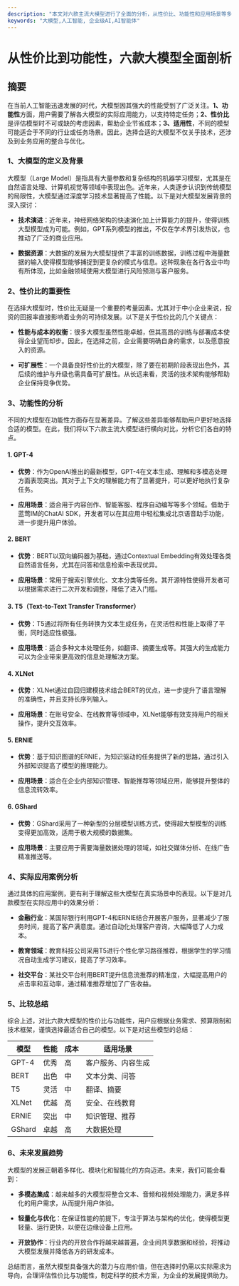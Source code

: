 ```yaml
---
description: "本文对六款主流大模型进行了全面的分析，从性价比、功能性和应用场景等多个维度进行比较，为用户选择合适的大模型提供参考。"
keywords: "大模型,人工智能, 企业级AI,AI智能体"
---
```

# 从性价比到功能性，六款大模型全面剖析

## 摘要

在当前人工智能迅速发展的时代，大模型因其强大的性能受到了广泛关注。**1、功能性**方面，用户需要了解各大模型的实际应用能力，以支持特定任务；**2、性价比**是评估模型时不可或缺的考虑因素，帮助企业节省成本；**3、适用性**，不同的模型可能适合于不同的行业或任务场景。因此，选择合适的大模型不仅关乎技术，还涉及到业务应用的整合与优化。

### 1、大模型的定义及背景

大模型（Large Model）是指具有大量参数和复杂结构的机器学习模型，尤其是在自然语言处理、计算机视觉等领域中表现出色。近年来，人类逐步认识到传统模型的局限性，大模型通过深度学习技术显著提高了性能。以下是对大模型发展背景的深入探讨：

- **技术演进**：近年来，神经网络架构的快速演化加上计算能力的提升，使得训练大型模型成为可能。例如，GPT系列模型的推出，不仅在学术界引发热议，也推动了广泛的商业应用。

- **数据资源**：大数据的发展为大模型提供了丰富的训练数据，训练过程中海量数据的输入使得模型能够捕捉到更复杂的模式与信息。这种现象在各行各业中均有所体现，比如金融领域使用大模型进行风险预测与客户服务。

### 2、性价比的重要性

在选择大模型时，性价比无疑是一个重要的考量因素。尤其对于中小企业来说，投资的回报率直接影响着业务的可持续发展。以下是关于性价比的几个关键点：

- **性能与成本的权衡**：很多大模型虽然性能卓越，但其高昂的训练与部署成本使得企业望而却步。因此，在选择之前，企业需要明确自身的需求，以及愿意投入的资源。

- **可扩展性**：一个具备良好性价比的大模型，除了要在初期阶段表现出色外，其后续的维护与升级也需具备可扩展性。从长远来看，灵活的技术架构能够帮助企业保持竞争优势。

### 3、功能性的分析

不同的大模型在功能性方面存在显著差异。了解这些差异能够帮助用户更好地选择合适的模型。在此，我们将以下六款主流大模型进行横向对比，分析它们各自的特点。

#### 1. GPT-4

- **优势**：作为OpenAI推出的最新模型，GPT-4在文本生成、理解和多模态处理方面表现突出。其对于上下文的理解能力有了显著提升，可以更好地执行复杂任务。

- **应用场景**：适合用于内容创作、智能客服、程序自动编写等多个领域。借助于蓝莺IM的ChatAI SDK，开发者可以在其应用中轻松集成北京语音助手功能，进一步提升用户体验。

#### 2. BERT

- **优势**：BERT以双向编码器为基础，通过Contextual Embedding有效处理各类自然语言任务，尤其在问答和信息检索中表现优异。

- **应用场景**：常用于搜索引擎优化、文本分类等任务。其开源特性使得开发者可以根据需求进行二次开发和调整，降低了进入门槛。

#### 3. T5（Text-to-Text Transfer Transformer）

- **优势**：T5通过将所有任务转换为文本生成任务，在灵活性和性能上取得了平衡，同时适应性极强。

- **应用场景**：适合多种文本处理任务，如翻译、摘要生成等。其强大的生成能力可以为企业带来更高效的信息处理解决方案。

#### 4. XLNet

- **优势**：XLNet通过自回归建模技术结合BERT的优点，进一步提升了语言理解的准确性，并且支持长序列输入。

- **应用场景**：在账号安全、在线教育等领域中，XLNet能够有效支持用户的相关操作，提升交互效率。

#### 5. ERNIE

- **优势**：基于知识图谱的ERNIE，为知识驱动的任务提供了新的思路，通过引入外部知识提高了模型的推理能力。

- **应用场景**：适合在企业内部知识管理、智能推荐等领域应用，能够提升整体的信息流转效率。

#### 6. GShard

- **优势**：GShard采用了一种新型的分层模型训练方式，使得超大型模型的训练变得更加高效，适用于极大规模的数据集。

- **应用场景**：主要应用于需要海量数据处理的领域，如社交媒体分析、在线广告精准推送等。

### 4、实际应用案例分析

通过具体的应用案例，更有利于理解这些大模型在真实场景中的表现。以下是对几款模型在实际应用中的效果分析：

- **金融行业**：某国际银行利用GPT-4和ERNIE结合开展客户服务，显著减少了服务时间，提高了客户满意度。通过自动化处理客户咨询，大幅降低了人力成本。

- **教育领域**：教育科技公司采用T5进行个性化学习路径推荐，根据学生的学习情况自动生成学习建议，提高了学习效率。

- **社交平台**：某社交平台利用BERT提升信息流推荐的精准度，大幅提高用户的点击率和互动率，通过精准推荐增加了广告收益。

### 5、比较总结

综合上述，对比六款大模型的性价比与功能性，用户应根据业务需求、预算限制和技术框架，谨慎选择最适合自己的模型。以下是对这些模型的总结：

| 模型      | 性能       | 成本       | 适用场景            |
|-----------|------------|------------|---------------------|
| GPT-4     | 优秀       | 高         | 客户服务、内容生成   |
| BERT      | 出色       | 中         | 文本分类、问答       |
| T5        | 灵活       | 中         | 翻译、摘要           |
| XLNet      | 优越       | 高         | 安全、在线教育       |
| ERNIE     | 突出       | 中         | 知识管理、推荐       |
| GShard    | 卓越       | 高         | 大数据处理           |

### 6、未来发展趋势

大模型的发展正朝着多样化、模块化和智能化的方向迈进。未来，我们可能会看到：

- **多模态集成**：越来越多的大模型将整合文本、音频和视频处理能力，满足多样化的用户需求，从而提升用户体验。

- **轻量化与优化**：在保证性能的前提下，专注于算法与架构的优化，使得模型更轻量、运行更快，以便在边缘设备上应用。

- **开放协作**：行业内的开放合作将越来越普遍，企业间共享数据和经验，将推动大模型发展并降低各方的研发成本。

总结而言，虽然大模型具备强大的潜力与应用价值，但在选择时仍需以实际需求为导向，合理评估性价比与功能性，制定科学的技术方案，为企业的发展提供助力。
